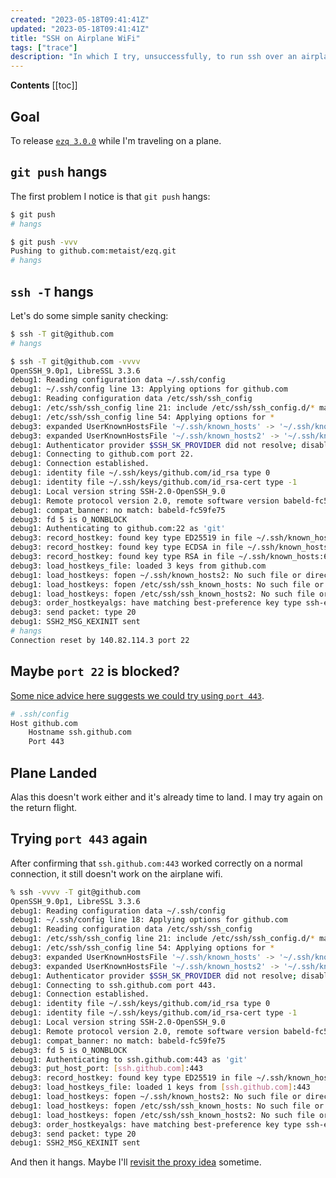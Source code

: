 ```yaml
---
created: "2023-05-18T09:41:41Z"
updated: "2023-05-18T09:41:41Z"
title: "SSH on Airplane WiFi"
tags: ["trace"]
description: "In which I try, unsuccessfully, to run ssh over an airplane wifi."
---
```


**Contents**
[[toc]]

## Goal

To release [`ezq 3.0.0`](/blog/2023/05/ezq-3.0.0.html) while I'm traveling on a plane.

## `git push` hangs

The first problem I notice is that `git push` hangs:

```bash
$ git push
# hangs

$ git push -vvv
Pushing to github.com:metaist/ezq.git
# hangs
```

## `ssh -T` hangs

Let's do some simple sanity checking:

```bash
$ ssh -T git@github.com
# hangs

$ ssh -T git@github.com -vvvv
OpenSSH_9.0p1, LibreSSL 3.3.6
debug1: Reading configuration data ~/.ssh/config
debug1: ~/.ssh/config line 13: Applying options for github.com
debug1: Reading configuration data /etc/ssh/ssh_config
debug1: /etc/ssh/ssh_config line 21: include /etc/ssh/ssh_config.d/* matched no files
debug1: /etc/ssh/ssh_config line 54: Applying options for *
debug3: expanded UserKnownHostsFile '~/.ssh/known_hosts' -> '~/.ssh/known_hosts'
debug3: expanded UserKnownHostsFile '~/.ssh/known_hosts2' -> '~/.ssh/known_hosts2'
debug1: Authenticator provider $SSH_SK_PROVIDER did not resolve; disabling
debug1: Connecting to github.com port 22.
debug1: Connection established.
debug1: identity file ~/.ssh/keys/github.com/id_rsa type 0
debug1: identity file ~/.ssh/keys/github.com/id_rsa-cert type -1
debug1: Local version string SSH-2.0-OpenSSH_9.0
debug1: Remote protocol version 2.0, remote software version babeld-fc59fe75
debug1: compat_banner: no match: babeld-fc59fe75
debug3: fd 5 is O_NONBLOCK
debug1: Authenticating to github.com:22 as 'git'
debug3: record_hostkey: found key type ED25519 in file ~/.ssh/known_hosts:64
debug3: record_hostkey: found key type ECDSA in file ~/.ssh/known_hosts:65
debug3: record_hostkey: found key type RSA in file ~/.ssh/known_hosts:67
debug3: load_hostkeys_file: loaded 3 keys from github.com
debug1: load_hostkeys: fopen ~/.ssh/known_hosts2: No such file or directory
debug1: load_hostkeys: fopen /etc/ssh/ssh_known_hosts: No such file or directory
debug1: load_hostkeys: fopen /etc/ssh/ssh_known_hosts2: No such file or directory
debug3: order_hostkeyalgs: have matching best-preference key type ssh-ed25519-cert-v01@openssh.com, using HostkeyAlgorithms verbatim
debug3: send packet: type 20
debug1: SSH2_MSG_KEXINIT sent
# hangs
Connection reset by 140.82.114.3 port 22
```

## Maybe `port 22` is blocked?

[Some nice advice here suggests we could try using `port 443`](https://stackoverflow.com/questions/7953806/github-ssh-via-public-wifi-port-22-blocked).

```bash
# .ssh/config
Host github.com
    Hostname ssh.github.com
    Port 443
```

## Plane Landed

Alas this doesn't work either and it's already time to land. I may try again on the return flight.

## Trying `port 443` again

After confirming that `ssh.github.com:443` worked correctly on a normal connection, it still doesn't work on the airplane wifi.

```bash
% ssh -vvvv -T git@github.com
OpenSSH_9.0p1, LibreSSL 3.3.6
debug1: Reading configuration data ~/.ssh/config
debug1: ~/.ssh/config line 18: Applying options for github.com
debug1: Reading configuration data /etc/ssh/ssh_config
debug1: /etc/ssh/ssh_config line 21: include /etc/ssh/ssh_config.d/* matched no files
debug1: /etc/ssh/ssh_config line 54: Applying options for *
debug3: expanded UserKnownHostsFile '~/.ssh/known_hosts' -> '~/.ssh/known_hosts'
debug3: expanded UserKnownHostsFile '~/.ssh/known_hosts2' -> '~/.ssh/known_hosts2'
debug1: Authenticator provider $SSH_SK_PROVIDER did not resolve; disabling
debug1: Connecting to ssh.github.com port 443.
debug1: Connection established.
debug1: identity file ~/.ssh/keys/github.com/id_rsa type 0
debug1: identity file ~/.ssh/keys/github.com/id_rsa-cert type -1
debug1: Local version string SSH-2.0-OpenSSH_9.0
debug1: Remote protocol version 2.0, remote software version babeld-fc59fe75
debug1: compat_banner: no match: babeld-fc59fe75
debug3: fd 5 is O_NONBLOCK
debug1: Authenticating to ssh.github.com:443 as 'git'
debug3: put_host_port: [ssh.github.com]:443
debug3: record_hostkey: found key type ED25519 in file ~/.ssh/known_hosts:68
debug3: load_hostkeys_file: loaded 1 keys from [ssh.github.com]:443
debug1: load_hostkeys: fopen ~/.ssh/known_hosts2: No such file or directory
debug1: load_hostkeys: fopen /etc/ssh/ssh_known_hosts: No such file or directory
debug1: load_hostkeys: fopen /etc/ssh/ssh_known_hosts2: No such file or directory
debug3: order_hostkeyalgs: have matching best-preference key type ssh-ed25519-cert-v01@openssh.com, using HostkeyAlgorithms verbatim
debug3: send packet: type 20
debug1: SSH2_MSG_KEXINIT sent
```

And then it hangs. Maybe I'll [revisit the proxy idea](https://gist.github.com/guillochon/eeaa54b328952d260472c14c559f698a) sometime.
